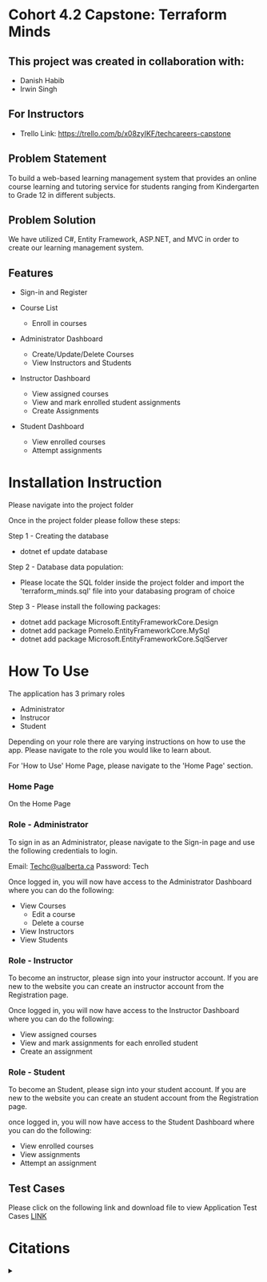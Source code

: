 # Cohort 4.2 Capstone: Terraform Minds 

## This project was created in collaboration with:
- Danish Habib
- Irwin Singh

## For Instructors
- Trello Link: https://trello.com/b/x08zyIKF/techcareers-capstone

## Problem Statement
To build a web-based learning management system that provides an online course learning and tutoring service for students ranging from Kindergarten to Grade 12 in different subjects.

## Problem Solution
We have utilized C#, Entity Framework, ASP.NET, and MVC in order to create our learning management system.

## Features
- Sign-in and Register
- Course List
  - Enroll in courses
- Administrator Dashboard
  - Create/Update/Delete Courses
  - View Instructors and Students

- Instructor Dashboard
  - View assigned courses
  - View and mark enrolled student assignments
  - Create Assignments
  
- Student Dashboard
  - View enrolled courses
  - Attempt assignments

# Installation Instruction
Please navigate into the project folder

Once in the project folder please follow these steps:

Step 1 - Creating the database
- dotnet ef update database

Step 2 - Database data population:
- Please locate the SQL folder inside the project folder and import the 'terraform_minds.sql' file into your databasing program of choice

Step 3 - Please install the following packages:
- dotnet add package Microsoft.EntityFrameworkCore.Design
- dotnet add package Pomelo.EntityFrameworkCore.MySql
- dotnet add package Microsoft.EntityFrameworkCore.SqlServer

# How To Use
The application has 3 primary roles
- Administrator
- Instrucor
- Student

Depending on your role there are varying instructions on how to use the app.
Please navigate to the role you would like to learn about.

For 'How to Use' Home Page, please navigate to the 'Home Page' section.

### Home Page
On the Home Page

### Role - Administrator
To sign in as an Administrator, please navigate to the Sign-in page
and use the following credentials to login.

Email: Techc@ualberta.ca 
Password: Tech

Once logged in, you will now have access to the Administrator Dashboard where you can do the following:
- View Courses
  - Edit a course
  - Delete a course
- View Instructors
- View Students

### Role - Instructor
To become an instructor, please sign into your instructor account. 
If you are new to the website you can create an instructor account from the Registration page.

Once logged in, you will now have access to the Instructor Dashboard where you can do the following:
- View assigned courses
- View and mark assignments for each enrolled student
- Create an assignment

### Role - Student
To become an Student, please sign into your student account. 
If you are new to the website you can create an student account from the Registration page.

once logged in, you will now have access to the Student Dashboard where you can do the following:
- View enrolled courses
- View assignments
- Attempt an assignment

## Test Cases
Please click on the following link and download file to view Application Test Cases
[LINK](https://github.com/TECHCareers-by-Manpower/capstone-project-dream-imagine/blob/main/TerraformMinds/Project%20Planning/Dream-Imagine_Test_Plan_Documentation.docx)

# Citations
<details>
<summary></summary>
During the lifetime of this project we consulted many online resources. Their list is as follows.
Password Hash and Salt
https://docs.microsoft.com/en-us/aspnet/core/security/anti-request-forgery?view=aspnetcore-5.0
https://crackstation.net/hashing-security.htm
https://auth0.com/blog/adding-salt-to-hashing-a-better-way-to-store-passwords/
For Client Side input fields Validation:
https://www.blinkingcaret.com/2016/03/23/manually-use-mvc-client-side-validation/
Regex Expression:
https://regexr.com/3e48o
Login Authentication :
https://www.c-sharpcorner.com/article/authentication-and-authorization-in-asp-net-core-mvc-using-cookie/
https://docs.microsoft.com/en-us/aspnet/core/security/authorization/roles?view=aspnetcore-5.0
https://docs.microsoft.com/en-us/aspnet/core/security/authentication/cookie?view=aspnetcore-2.2#create-an-authentication-cookie-1

Match Email regex :
https://www.dotnetperls.com/regex
Bootstrap: 
https://mdbootstrap.com/docs/jquery/navigation/navbar/
https://getbootstrap.com/docs/5.0/getting-started/introduction/
Button style:
https://bootstrapbay.com/blog/bootstrap-button-styles/
Side bar:
https://www.codeply.com/go/Rgq96HykJ2/sidebar-that-changes-to-navbar
Photo Collage Course Page:
https://pixabay.com/photos/art-chalk-child-childhood-color-3509511/
https://pixabay.com/photos/colour-color-colorful-pencil-316776/
https://unsplash.com/photos/IOzk8YKDhYg
Photo Collage Home page inspired by:
https://tedharrison.ca/
WebAIM contrast checker:
https://webaim.org/resources/contrastchecker/
Images compressed using:
https://tinypng.com/
CSS W3C validator:
https://jigsaw.w3.org/css-validator/
Wireframes done using:
https://www.figma.com/
ERD Drawn using: Drawio
Time Tracking in : Google sheets
</details>


